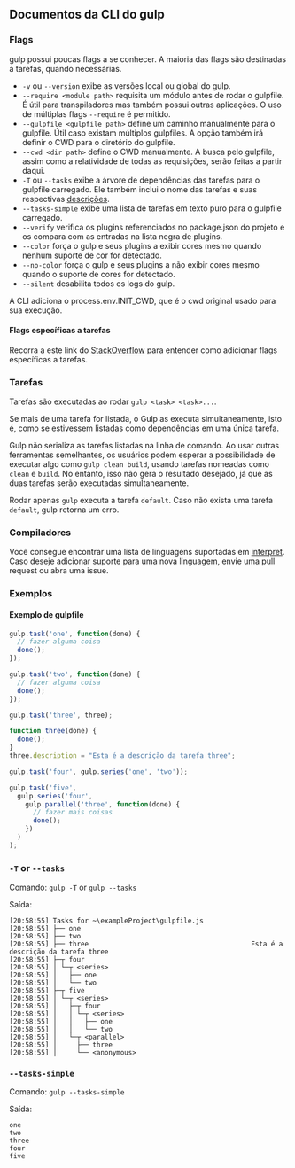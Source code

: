 ## Documentos da CLI do gulp

### Flags

gulp possui poucas flags a se conhecer. A maioria das flags são destinadas a tarefas, quando necessárias.

- `-v` ou `--version` exibe as versões local ou global do gulp.
- `--require <module path>` requisita um módulo antes de rodar o gulpfile. É útil para transpiladores mas também possui outras aplicações. O uso de múltiplas flags `--require` é permitido.
- `--gulpfile <gulpfile path>` define um caminho manualmente para o gulpfile. Útil caso existam múltiplos gulpfiles. A opção também irá definir o CWD para o diretório do gulpfile.
- `--cwd <dir path>` define o CWD manualmente. A busca pelo gulpfile, assim como a relatividade de todas as requisições, serão feitas a partir daqui.
- `-T` ou `--tasks` exibe a árvore de dependências das tarefas para o gulpfile carregado. Ele também inclui o nome das tarefas e suas respectivas [descrições](./API.md#fndescription).
- `--tasks-simple` exibe uma lista de tarefas em texto puro para o gulpfile carregado.
- `--verify` verifica os plugins referenciados no package.json do projeto e os compara com as entradas na lista negra de plugins.
- `--color` força o gulp e seus plugins a exibir cores mesmo quando nenhum suporte de cor for detectado.
- `--no-color` força o gulp e seus plugins a não exibir cores mesmo quando o suporte de cores for detectado.
- `--silent` desabilita todos os logs do gulp.

A CLI adiciona o process.env.INIT_CWD, que é o cwd original usado para sua execução.

#### Flags específicas a tarefas

Recorra a este link do [StackOverflow](https://stackoverflow.com/questions/23023650/is-it-possible-to-pass-a-flag-to-gulp-to-have-it-run-tasks-in-different-ways) para entender como adicionar flags específicas a tarefas.

### Tarefas

Tarefas são executadas ao rodar `gulp <task> <task>...`.

Se mais de uma tarefa for listada, o Gulp as executa simultaneamente,
isto é, como se estivessem listadas como dependências em uma única tarefa.

Gulp não serializa as tarefas listadas na linha de comando. Ao usar outras
ferramentas semelhantes, os usuários podem esperar a possibilidade de executar
algo como `gulp clean build`, usando tarefas nomeadas como `clean` e `build`.
No entanto, isso não gera o resultado desejado, já que as duas tarefas
serão executadas simultaneamente.

Rodar apenas `gulp` executa a tarefa `default`. Caso não exista uma
tarefa `default`, gulp retorna um erro.

### Compiladores

Você consegue encontrar uma lista de linguagens suportadas em [interpret](https://github.com/tkellen/node-interpret#jsvariants). Caso deseje adicionar suporte para uma nova linguagem,
envie uma pull request ou abra uma issue.

### Exemplos

#### Exemplo de gulpfile

```js
gulp.task('one', function(done) {
  // fazer alguma coisa
  done();
});

gulp.task('two', function(done) {
  // fazer alguma coisa
  done();
});

gulp.task('three', three);

function three(done) {
  done();
}
three.description = "Esta é a descrição da tarefa three";

gulp.task('four', gulp.series('one', 'two'));

gulp.task('five',
  gulp.series('four',
    gulp.parallel('three', function(done) {
      // fazer mais coisas
      done();
    })
  )
);
```

### `-T` or `--tasks`

Comando: `gulp -T` or `gulp --tasks`

Saída:
```shell
[20:58:55] Tasks for ~\exampleProject\gulpfile.js
[20:58:55] ├── one
[20:58:55] ├── two
[20:58:55] ├── three                                         Esta é a descrição da tarefa three
[20:58:55] ├─┬ four
[20:58:55] │ └─┬ <series>
[20:58:55] │   ├── one
[20:58:55] │   └── two
[20:58:55] ├─┬ five
[20:58:55] │ └─┬ <series>
[20:58:55] │   ├─┬ four
[20:58:55] │   │ └─┬ <series>
[20:58:55] │   │   ├── one
[20:58:55] │   │   └── two
[20:58:55] │   └─┬ <parallel>
[20:58:55] │     ├── three
[20:58:55] │     └── <anonymous>
```

### `--tasks-simple`

Comando: `gulp --tasks-simple`

Saída:
```shell
one
two
three
four
five
```
